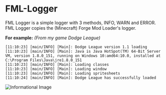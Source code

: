 # FML-Logger
FML Logger is a simple logger with 3 methods, INFO, WARN and ERROR.  FML Logger copies the (Minecraft) Forge Mod Loader's logger.

**For example:** *(From my game Dodge League)*

    [11:10:23] [main/INFO] [Main]: Dodge League version 1.1 loading
    [11:10:23] [main/INFO] [Main]: Java is Java HotSpot(TM) 64-Bit Server VM, version 1.8.0_151, running on Windows 10:amd64:10.0, installed at C:\Program Files\Java\jre1.8.0_151
    [11:10:23] [main/INFO] [Main]: Loading classes
    [11:10:23] [main/INFO] [Main]: Loading window
    [11:10:23] [main/INFO] [Main]: Loading spritesheets
    [11:10:24] [main/INFO] [Main]: Dodge League has successfully loaded

![Informational Image](https://squishling.co.uk/images/FML_Logger.png)
